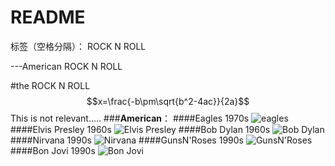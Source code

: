 ﻿# README

标签（空格分隔）： ROCK N ROLL

---American ROCK N ROLL

#the ROCK N ROLL 
$$x=\frac{-b\pm\sqrt{b^2-4ac}}{2a}$$
This is not relevant.....
###**American**：
####Eagles 1970s
![eagles](http://a0.att.hudong.com/21/19/01300000027077119769199821085.jpg)
####Elvis Presley 1960s
![Elvis Presley](http://i1.w.hjfile.cn/doc/201008/20100817357089689597518.jpg)
####Bob Dylan 1960s
![Bob Dylan](http://img1.xilu.com/2014/0120/2dfa2082ebb21ca507212f06377cdbc5.jpg)
####Nirvana  1990s
![Nirvana](http://photo.sohu.com/2004/04/05/71/Img219747138.jpg)
####GunsN'Roses  1990s
![GunsN'Roses](http://p0.so.qhimg.com/t0110992fcf5423451a.jpg)
####Bon Jovi  1990s
![Bon Jovi](http://www.voa365.com/uploads/allimg/100707/16401T000-0.jpg)






